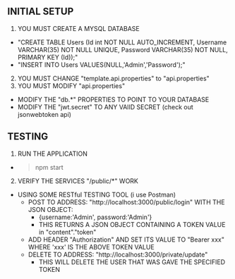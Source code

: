 INITIAL SETUP
---
1. YOU MUST CREATE A MYSQL DATABASE
  * "CREATE TABLE Users (Id int NOT NULL AUTO_INCREMENT, Username VARCHAR(35) NOT NULL UNIQUE, Password VARCHAR(35) NOT NULL, PRIMARY KEY (Id));"
  * "INSERT INTO Users VALUES(NULL,'Admin','Password');"
2. YOU MUST CHANGE "template.api.properties" to "api.properties"
3. YOU MUST MODIFY "api.properties"
  * MODIFY THE "db.*" PROPERTIES TO POINT TO YOUR DATABASE
  * MODIFY THE "jwt.secret" TO ANY VAlID SECRET (check out jsonwebtoken api)

TESTING
---
1. RUN THE APPLICATION
  * > npm start
2. VERIFY THE SERVICES "/public/*" WORK
  * USING SOME RESTful TESTING TOOL (i use Postman)
    * POST TO ADDRESS: "http://localhost:3000/public/login" WITH THE JSON OBJECT:
      * {username:'Admin', password:'Admin'}
      * THIS RETURNS A JSON OBJECT CONTAINING A TOKEN VALUE in "content"."token"
    * ADD HEADER "Authorization" AND SET ITS VALUE TO "Bearer xxx" WHERE 'xxx' IS THE ABOVE TOKEN VALUE
    * DELETE TO ADDRESS: "http://localhost:3000/private/update"
      * THIS WILL DELETE THE USER THAT WAS GAVE THE SPECIFIED TOKEN
